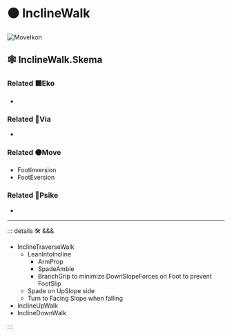 # 🟠 <move>InclineWalk</move>

![MoveIkon](/Move/Move_Ikon.png)

## 🕸 InclineWalk.Skema

### Related 🟩<eko>Eko</eko>

-

### Related 🔻<via>Via</via>

-

### Related 🟠<move>Move</move>

- FootInversion
- FootEversion

### Related 💜<psike>Psike</psike>

-

---

<!-- =================================================== -->
<!-- =================================================== -->
<!-- =================================================== -->
<!-- =================================================== -->
<!-- =================================================== -->
::: details 🛠 <dev>&&&</dev>


- InclineTraverseWalk
    - LeanIntoIncline
        - ArmProp
        - SpadeAmble
        - BranchGrip to minimize DownSlopeForces on Foot to prevent FootSlip
    - Spade on UpSlope side
    - Turn to Facing Slope when falling
- InclineUpWalk
- InclineDownWalk

:::

